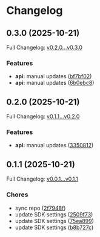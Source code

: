 # Changelog

## 0.3.0 (2025-10-21)

Full Changelog: [v0.2.0...v0.3.0](https://github.com/topiclakeinsights-crypto/stainless_topiclake_mcp_server-typescript/compare/v0.2.0...v0.3.0)

### Features

* **api:** manual updates ([bf7bf02](https://github.com/topiclakeinsights-crypto/stainless_topiclake_mcp_server-typescript/commit/bf7bf026eff793e884334f4657a683adec9697ac))
* **api:** manual updates ([6b0ebc8](https://github.com/topiclakeinsights-crypto/stainless_topiclake_mcp_server-typescript/commit/6b0ebc850ea654e095895e07ed93b444a9be3b2d))

## 0.2.0 (2025-10-21)

Full Changelog: [v0.1.1...v0.2.0](https://github.com/topiclakeinsights-crypto/stainless_topiclake_mcp_server-typescript/compare/v0.1.1...v0.2.0)

### Features

* **api:** manual updates ([3350812](https://github.com/topiclakeinsights-crypto/stainless_topiclake_mcp_server-typescript/commit/3350812a6eec8ab75535e282b72c0b86d5487d14))

## 0.1.1 (2025-10-21)

Full Changelog: [v0.0.1...v0.1.1](https://github.com/topiclakeinsights-crypto/stainless_topiclake_mcp_server-typescript/compare/v0.0.1...v0.1.1)

### Chores

* sync repo ([2f7948f](https://github.com/topiclakeinsights-crypto/stainless_topiclake_mcp_server-typescript/commit/2f7948f75d40719155676146a140e21b8cefc7c9))
* update SDK settings ([2509f73](https://github.com/topiclakeinsights-crypto/stainless_topiclake_mcp_server-typescript/commit/2509f73e82d4fb39d44796a3fc9e64c9be48c5c4))
* update SDK settings ([75ea899](https://github.com/topiclakeinsights-crypto/stainless_topiclake_mcp_server-typescript/commit/75ea899f48eda7bd98dc958b3752b452c9b85ebf))
* update SDK settings ([b8b727c](https://github.com/topiclakeinsights-crypto/stainless_topiclake_mcp_server-typescript/commit/b8b727c4f69aa8dbe87a47f7deb1608a69079cb8))

